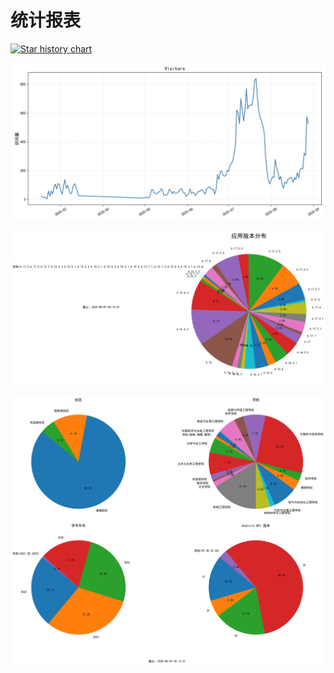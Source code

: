 # 统计报表

[![Star history chart](https://api.star-history.com/svg?repos=Chiu-xaH/HFUT-SChedule&type=Date)](https://www.star-history.com/#Chiu-xaH/HFUT-Schedule&Date)

![流量统计](/tools/SQL-Chart-Python/visits.png)

![版本分布](/tools/SQL-Chart-Python/app_version.png)

![用户分布](/tools/SQL-Chart-Python/pie_charts.png)